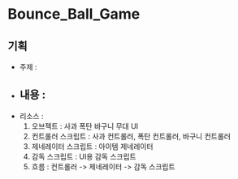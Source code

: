 # Bounce_Ball_Game
 
## 기획

- 주제 : 
- 내용 :
    - 
- 리소스 :
    1. 오브젝트 : 사과 폭탄 바구니 무대 UI
    2. 컨트롤러 스크립트 : 사과 컨트롤러, 폭탄 컨트롤러, 바구니 컨트롤러
    3. 제네레이터 스크립트 : 아이템 제네레이터
    4. 감독 스크립트 : UI용 감독 스크립트
    5. 흐름 : 컨트롤러 -> 제네레이터 -> 감독 스크립트